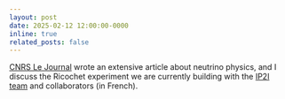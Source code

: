 ```yaml
---
layout: post
date: 2025-02-12 12:00:00-0000
inline: true
related_posts: false
---
```


[CNRS Le Journal](https://lejournal.cnrs.fr/articles/un-neutrino-eblouit-lastrophysique) wrote an extensive article about neutrino physics, and I discuss the Ricochet experiment we are currently building with the [IP2I team](https://www.ip2i.in2p3.fr/teams/manoir/?lang=en) and collaborators (in French). 